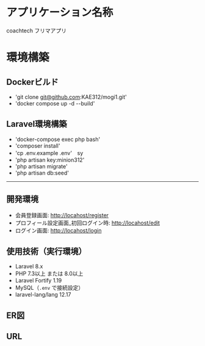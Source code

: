 # アプリケーション名称
coachtech フリマアプリ

# 環境構築

## Dockerビルド
- 'git clone git@github.com:KAE312/mogi1.git'
- 'docker compose up -d --build'


## Laravel環境構築
- 'docker-compose exec php bash'
- 'composer install'
- 'cp .env.example .env'　sy
- 'php artisan key:minion312'
- 'php artisan migrate'
- 'php artisan db:seed'

---

## 開発環境
- 会員登録画面: [http://locahost/register](http://localhost/register)
- プロフィール設定画面_初回ログイン時: [http://locahost/edit](http://localhost/edit)
- ログイン画面: [http://locahost/login](http://localhost/login)


## 使用技術（実行環境）
- Laravel 8.x  
- PHP 7.3以上 または 8.0以上  
- Laravel Fortify 1.19  
- MySQL（`.env` で接続設定）  
- laravel-lang/lang 12.17  


## ER図

## URL 

